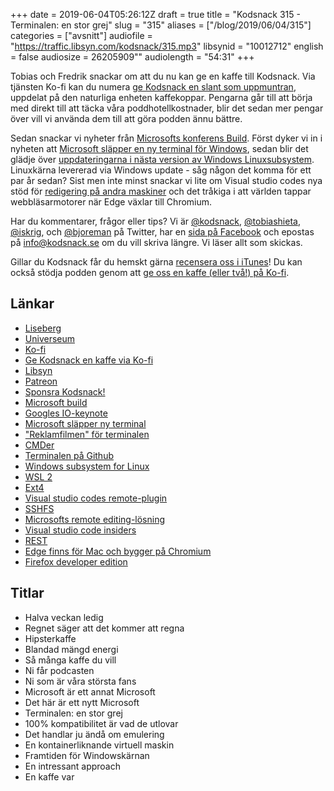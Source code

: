 +++
date = 2019-06-04T05:26:12Z
draft = true
title = "Kodsnack 315 - Terminalen: en stor grej"
slug = "315"
aliases = ["/blog/2019/06/04/315"]
categories = ["avsnitt"]
audiofile = "https://traffic.libsyn.com/kodsnack/315.mp3"
libsynid = "10012712"
english = false
audiosize = 26205909""
audiolength = "54:31"
+++

Tobias och Fredrik snackar om att du nu kan ge en kaffe till Kodsnack. Via tjänsten Ko-fi kan du numera [ge Kodsnack en slant som uppmuntran](https://ko-fi.com/kodsnack), uppdelat på den naturliga enheten kaffekoppar. Pengarna går till att börja med direkt till att täcka våra poddhotellkostnader, blir det sedan mer pengar över vill vi använda dem till att göra podden ännu bättre.

Sedan snackar vi nyheter från [Microsofts konferens Build](https://www.microsoft.com/en-us/build). Först dyker vi in i nyheten att [Microsoft släpper en ny terminal för Windows](https://devblogs.microsoft.com/commandline/introducing-windows-terminal/), sedan blir det glädje över [uppdateringarna i nästa version av Windows Linuxsubsystem](https://devblogs.microsoft.com/commandline/announcing-wsl-2/). Linuxkärna levererad via Windows update - såg någon det komma för ett par år sedan? Sist men inte minst snackar vi lite om Visual studio codes nya stöd för [redigering på andra maskiner](https://code.visualstudio.com/docs/remote/remote-overview) och det tråkiga i att världen tappar webbläsarmotorer när Edge växlar till Chromium.

Har du kommentarer, frågor eller tips? Vi är [@kodsnack](https://www.twitter.com/kodsnack), [@tobiashieta](https://www.twitter.com/tobiashieta), [@iskrig](https://www.twitter.com/iskrig), och [@bjoreman](https://www.twitter.com/bjoreman) på Twitter, har en [sida på Facebook](https://www.facebook.com/kodsnack) och epostas på [info@kodsnack.se](mailto:info@kodsnack.se) om du vill skriva längre. Vi läser allt som skickas.

Gillar du Kodsnack får du hemskt gärna [recensera oss i iTunes](http://itunes.apple.com/se/podcast/kodsnack/id561631498?l=en)! Du kan också stödja podden genom att <a href="https://ko-fi.com/kodsnack" rel="payment">ge oss en kaffe (eller två!) på Ko-fi</a>.

## Länkar ##
* [Liseberg](https://sv.wikipedia.org/wiki/Liseberg)
* [Universeum](https://sv.wikipedia.org/wiki/Universeum)
* [Ko-fi](https://ko-fi.com/Manage/)
* [Ge Kodsnack en kaffe via Ko-fi](https://ko-fi.com/kodsnack)
* [Libsyn](https://www.libsyn.com/)
* [Patreon](https://en.wikipedia.org/wiki/Patreon)
* [Sponsra Kodsnack!](https://kodsnack.se/sponsor/)
* [Microsoft build](https://www.microsoft.com/en-us/build)
* [Googles IO-keynote](https://www.youtube.com/watch?v=lyRPyRKHO8M)
* [Microsoft släpper ny terminal](https://devblogs.microsoft.com/commandline/introducing-windows-terminal/)
* ["Reklamfilmen" för terminalen](https://www.youtube.com/watch?v=8gw0rXPMMPE&app=desktop)
* [CMDer](https://cmder.net/)
* [Terminalen på Github](https://github.com/microsoft/terminal)
* [Windows subsystem for Linux](https://en.wikipedia.org/wiki/Windows_Subsystem_for_Linux)
* [WSL 2](https://devblogs.microsoft.com/commandline/announcing-wsl-2/)
* [Ext4](https://en.wikipedia.org/wiki/Ext4)
* [Visual studio codes remote-plugin](https://marketplace.visualstudio.com/items?itemName=mkloubert.vscode-remote-workspace)
* [SSHFS](https://en.wikipedia.org/wiki/SSHFS)
* [Microsofts remote editing-lösning](https://code.visualstudio.com/docs/remote/remote-overview)
* [Visual studio code insiders](https://code.visualstudio.com/insiders/)
* [REST](https://en.wikipedia.org/wiki/Representational_state_transfer)
* [Edge finns för Mac och bygger på Chromium](https://www.theverge.com/2018/12/6/18128648/microsoft-edge-chrome-chromium-browser-changes)
* [Firefox developer edition](https://www.mozilla.org/sv-SE/firefox/developer/)

## Titlar ##
* Halva veckan ledig
* Regnet säger att det kommer att regna
* Hipsterkaffe
* Blandad mängd energi
* Så många kaffe du vill
* Ni får podcasten
* Ni som är våra största fans
* Microsoft är ett annat Microsoft
* Det här är ett nytt Microsoft
* Terminalen: en stor grej
* 100% kompatibilitet är vad de utlovar
* Det handlar ju ändå om emulering
* En kontainerliknande virtuell maskin
* Framtiden för Windowskärnan
* En intressant approach
* En kaffe var
